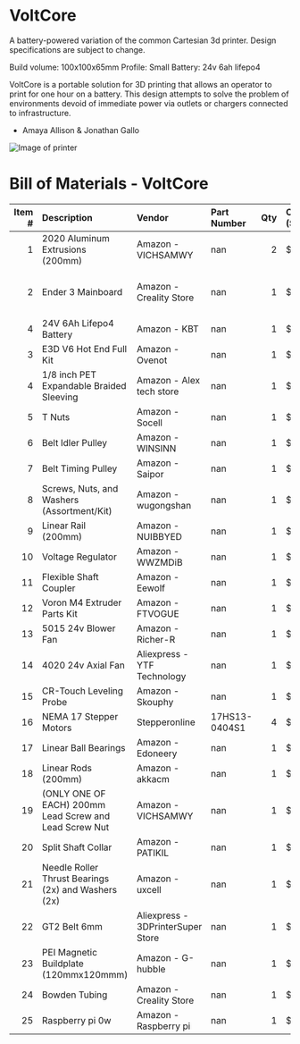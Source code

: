 # VoltCore

A battery-powered variation of the common Cartesian 3d printer. Design specifications are subject to change.

Build volume: 100x100x65mm
Profile: Small
Battery: 24v 6ah lifepo4

VoltCore is a portable solution for 3D printing that allows an operator to print for one hour on a battery. This design attempts to solve the problem of environments devoid of immediate power via outlets or chargers connected to infrastructure.

- Amaya Allison & Jonathan Gallo

![Image of printer](https://hc-cdn.hel1.your-objectstorage.com/s/v3/ddf94bcb580aa6795d702a5a3efe5105cf4569e1_screenshot_2025-04-16_232518.png)

# Bill of Materials - VoltCore

|   Item # | Description                                            | Vendor                      | Part Number   |   Qty | Cost ($)   | Purchase Link                                                                                                                                                                                                                                                                                                                                                                                                                                                                                                          |
|---------:|:-------------------------------------------------------|:----------------------------|:--------------|------:|:-----------|:-----------------------------------------------------------------------------------------------------------------------------------------------------------------------------------------------------------------------------------------------------------------------------------------------------------------------------------------------------------------------------------------------------------------------------------------------------------------------------------------------------------------------|
|        1 | 2020 Aluminum Extrusions (200mm)                       | Amazon - VICHSAMWY          | nan           |     2 | $14.99     | https://www.amazon.com/European-Standard-Anodized-Aluminum-Extrusion/dp/B09JSNM85H/147-5007961-6940856                                                                                                                                                                                                                                                                                                                                                                                                                 |
|        2 | Ender 3 Mainboard                                      | Amazon - Creality Store     | nan           |     1 | $39.99     | https://www.amazon.com/Creality-Motherboard-Upgraded-Printer-TMC2225/dp/B0C77RBBP5?crid=3LYLUE282FAUE&dib=eyJ2IjoiMSJ9.OZOOhkI5w8PB71Cwkc3IBcu-JrhOJSbDvHhnPaEaIRPBIDhJFvBYE9eYWWwgnkBShaB371yOlI-8U09LLSVtGJmYcIe7wq4Lhab6DdK2obhacG499-ziFgHky4EB7NVhScBeAr2XGLDRmMqN7_zf390VOQ9ZuLCeCgbK8Aae58hQIEsY-jjcxjrFkISpnaKSmeW9LRWhAFsUXx6smZctQZJFmLRuWzf1oIzxhLv1RPU.mbAR529zCrIwtmQIINRICzO7116YKbOxsQdc99cRIig&dib_tag=se&keywords=creality+4.2.2+board&qid=1740073854&sprefix=creality+4.2.2+board%2Caps%2C121&sr=8-3 |
|        4 | 24V 6Ah Lifepo4 Battery                                | Amazon - KBT                | nan           |     1 | $44.99     | https://www.amazon.com/letoom-LiFePO4-Rechargeable-Phosphate-Batteries/dp/B0DSRT3BB8                                                                                                                                                                                                                                                                                                                                                                                                                                   |
|        3 | E3D V6 Hot End Full Kit                                | Amazon - Ovenot             | nan           |     1 | $13.50     | https://www.amazon.com/Wangdd22-1-75mm-Printer-Extruder-Accessories/dp/B06XBXDJY3                                                                                                                                                                                                                                                                                                                                                                                                                                      |
|        4 | 1/8 inch PET Expandable Braided Sleeving               | Amazon - Alex tech store    | nan           |     1 | $7.99      | https://www.amazon.com/25ft-Expandable-Braided-Sleeving-Sleeve/dp/B071G5L29C                                                                                                                                                                                                                                                                                                                                                                                                                                           |
|        5 | T Nuts                                                 | Amazon - Socell             | nan           |     1 | $7.99      | https://www.amazon.com/Socell-180Pcs-Hammer-Fastener-Assortment/dp/B07Z4YH6NP                                                                                                                                                                                                                                                                                                                                                                                                                                          |
|        6 | Belt Idler Pulley                                      | Amazon - WINSINN            | nan           |     1 | $8.99      | https://www.amazon.com/WINSINN-Idler-Pulley-Timing-Aluminum/dp/B07BPHPYTN                                                                                                                                                                                                                                                                                                                                                                                                                                              |
|        7 | Belt Timing Pulley                                     | Amazon - Saipor             | nan           |     1 | $6.99      | https://www.amazon.com/Saiper-Aluminum-Synchronous-Compatible-Printer/dp/B07M9FT3H1                                                                                                                                                                                                                                                                                                                                                                                                                                    |
|        8 | Screws, Nuts, and Washers (Assortment/Kit)             | Amazon - wugongshan         | nan           |     1 | $13.98     | https://www.amazon.com/Assortment-Machine-Washers-Phillips-Slotted/dp/B0BN297MP5                                                                                                                                                                                                                                                                                                                                                                                                                                       |
|        9 | Linear Rail (200mm)                                    | Amazon - NUIBBYED           | nan           |     1 | $16.99     | https://www.amazon.com/MGN12H-Linear-Carriage-Printer-Machines/dp/B0BYVCXK88                                                                                                                                                                                                                                                                                                                                                                                                                                           |
|       10 | Voltage Regulator                                      | Amazon - WWZMDiB            | nan           |     1 | $9.99      | https://www.pcbway.com/                                                                                                                                                                                                                                                                                                                                                                                                                                                                                                |
|       11 | Flexible Shaft Coupler                                 | Amazon - Eewolf             | nan           |     1 | $9.99      | https://www.amazon.com/Coupler-Flexible-Couplings-Printer-Eewolf/dp/B07BBP4H8C                                                                                                                                                                                                                                                                                                                                                                                                                                         |
|       12 | Voron M4 Extruder Parts Kit                            | Amazon - FTVOGUE            | nan           |     1 | $15.60     | https://www.amazon.com/FTVOGUE-Accessories-Extrusion-Mechanism-Hardware/dp/B0BFCCTYDY                                                                                                                                                                                                                                                                                                                                                                                                                                  |
|       13 | 5015 24v Blower Fan                                    | Amazon - Richer-R           | nan           |     1 | $6.77      | https://www.amazon.com/Richer-R-Printer-Turbofan-Accessories-rotation/dp/B07CLG7RQY                                                                                                                                                                                                                                                                                                                                                                                                                                    |
|       14 | 4020 24v Axial Fan                                     | Aliexpress - YTF Technology | nan           |     1 | $1.30      | https://www.aliexpress.us/item/3256803185681643.html                                                                                                                                                                                                                                                                                                                                                                                                                                                                   |
|       15 | CR-Touch Leveling Probe                                | Amazon - Skouphy            | nan           |     1 | $39.00     | https://www.amazon.com/Creality-Leveling-Compatible-Mainboard-Printer/dp/B098LQ9WPX                                                                                                                                                                                                                                                                                                                                                                                                                                    |
|       16 | NEMA 17 Stepper Motors                                 | Stepperonline               | 17HS13-0404S1 |     4 | $8.48      | https://www.omc-stepperonline.com/nema-17-bipolar-1-8deg-26ncm-36-8oz-in-0-4a-12v-42x42x34mm-4-wires-17hs13-0404s1                                                                                                                                                                                                                                                                                                                                                                                                     |
|       17 | Linear Ball Bearings                                   | Amazon - Edoneery           | nan           |     1 | $11.99     | https://www.amazon.com/LM8UU-Linear-Bearings-Length-Printer/dp/B087WPGQ8T/147-5007961-6940856                                                                                                                                                                                                                                                                                                                                                                                                                          |
|       18 | Linear Rods (200mm)                                    | Amazon - akkacm             | nan           |     1 | $15.99     | https://www.amazon.com/Hardened-Chrome-Plated-Linear-Printer/dp/B09YRLS34X                                                                                                                                                                                                                                                                                                                                                                                                                                             |
|       19 | (ONLY ONE OF EACH) 200mm Lead Screw and Lead Screw Nut | Amazon - VICHSAMWY          | nan           |     1 | $4.99      | https://www.amazon.com/400mm%EF%BC%8815-75-Inches%EF%BC%89Tr8x8-Thread-Printer-Machine/dp/B0BWYL5RNC                                                                                                                                                                                                                                                                                                                                                                                                                   |
|       20 | Split Shaft Collar                                     | Amazon - PATIKIL            | nan           |     1 | $7.29      | https://www.amazon.com/PATIKIL-Thickness-Aluminum-Locking-Industry/dp/B0DDC83NVB                                                                                                                                                                                                                                                                                                                                                                                                                                       |
|       21 | Needle Roller Thrust Bearings (2x) and Washers (2x)    | Amazon - uxcell             | nan           |     1 | $6.19      | https://www.amazon.com/uxcell-Bearings-Diameter-Thickness-Hardness/dp/B07PDXYQTJ                                                                                                                                                                                                                                                                                                                                                                                                                                       |
|       22 | GT2 Belt 6mm                                           | Aliexpress - 	3DPrinterSuper Store                             | nan           |     1 | $3.79      | https://www.aliexpress.us/item/3256808197552885.html                                                                                                                                                                                                                                                                                                                                                                                                                                                                   |
|       23 | PEI Magnetic Buildplate (120mmx120mmm)                 | Amazon - G-hubble           | nan           |     1 | $10.99     | https://www.amazon.com/120x120mm-Textured-Magnetic-Adhesive-Printer/dp/B09TXM7VFC                                                                                                                                                                                                                                                                                                                                                                                                                                      |
|       24 | Bowden Tubing                                          | Amazon - Creality Store     | nan           |     1 | $5.99      | https://www.amazon.com/dp/B09WDGNZQM                                                                                                                                                                                                                                                                                                                                                                                                                                                                                   |
|       25 | Raspberry pi 0w                                        | Amazon - Raspberry pi       | nan           |     1 | $22.78     | https://www.amazon.com/Raspberry-Pi-Zero-Wireless-model/dp/B06XFZC3BX                                                                                                                                                                                                                                                                                                                                                                                                                                                  |
